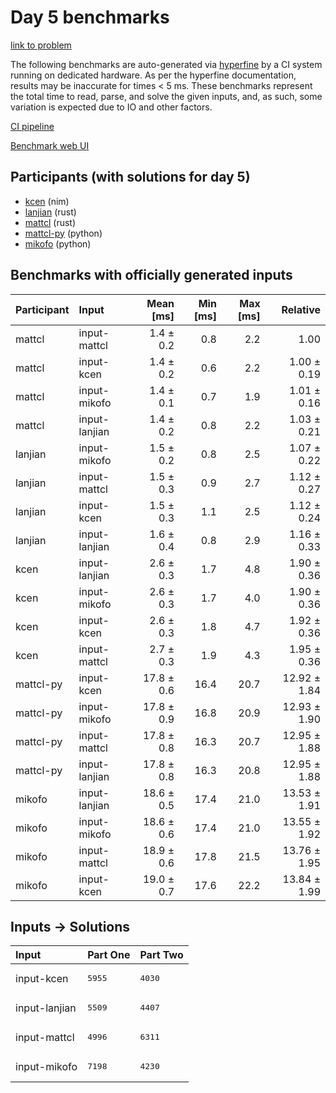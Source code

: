 # Day 5 benchmarks

[link to problem](https://adventofcode.com/2024/day/5)

The following benchmarks are auto-generated via
[hyperfine](https://github.com/sharkdp/hyperfine) by a CI system running on
dedicated hardware. As per the hyperfine documentation, results may be
inaccurate for times < 5 ms. These benchmarks represent the total time to read,
parse, and solve the given inputs, and, as such, some variation is expected due
to IO and other factors.

[CI pipeline](http://ci.papercode.net:8080/teams/main/pipelines/aoc2024)

[Benchmark web UI](https://aoc.ancalagon.black)


## Participants (with solutions for day 5)

- [kcen](https://github.com/kcen/aoc2024) (nim)
- [lanjian](https://github.com/lanjian/aoc-2024) (rust)
- [mattcl](https://github.com/mattcl/aoc2024) (rust)
- [mattcl-py](https://github.com/mattcl/aoc2024-py) (python)
- [mikofo](https://github.com/mikofo/aoc2024) (python)


## Benchmarks with officially generated inputs

| Participant | Input | Mean [ms] | Min [ms] | Max [ms] | Relative |
|:---|:---|---:|---:|---:|---:|
| mattcl | input-mattcl | 1.4 ± 0.2 | 0.8 | 2.2 | 1.00 |
| mattcl | input-kcen | 1.4 ± 0.2 | 0.6 | 2.2 | 1.00 ± 0.19 |
| mattcl | input-mikofo | 1.4 ± 0.1 | 0.7 | 1.9 | 1.01 ± 0.16 |
| mattcl | input-lanjian | 1.4 ± 0.2 | 0.8 | 2.2 | 1.03 ± 0.21 |
| lanjian | input-mikofo | 1.5 ± 0.2 | 0.8 | 2.5 | 1.07 ± 0.22 |
| lanjian | input-mattcl | 1.5 ± 0.3 | 0.9 | 2.7 | 1.12 ± 0.27 |
| lanjian | input-kcen | 1.5 ± 0.3 | 1.1 | 2.5 | 1.12 ± 0.24 |
| lanjian | input-lanjian | 1.6 ± 0.4 | 0.8 | 2.9 | 1.16 ± 0.33 |
| kcen | input-lanjian | 2.6 ± 0.3 | 1.7 | 4.8 | 1.90 ± 0.36 |
| kcen | input-mikofo | 2.6 ± 0.3 | 1.7 | 4.0 | 1.90 ± 0.36 |
| kcen | input-kcen | 2.6 ± 0.3 | 1.8 | 4.7 | 1.92 ± 0.36 |
| kcen | input-mattcl | 2.7 ± 0.3 | 1.9 | 4.3 | 1.95 ± 0.36 |
| mattcl-py | input-kcen | 17.8 ± 0.6 | 16.4 | 20.7 | 12.92 ± 1.84 |
| mattcl-py | input-mikofo | 17.8 ± 0.9 | 16.8 | 20.9 | 12.93 ± 1.90 |
| mattcl-py | input-mattcl | 17.8 ± 0.8 | 16.3 | 20.7 | 12.95 ± 1.88 |
| mattcl-py | input-lanjian | 17.8 ± 0.8 | 16.3 | 20.8 | 12.95 ± 1.88 |
| mikofo | input-lanjian | 18.6 ± 0.5 | 17.4 | 21.0 | 13.53 ± 1.91 |
| mikofo | input-mikofo | 18.6 ± 0.6 | 17.4 | 21.0 | 13.55 ± 1.92 |
| mikofo | input-mattcl | 18.9 ± 0.6 | 17.8 | 21.5 | 13.76 ± 1.95 |
| mikofo | input-kcen | 19.0 ± 0.7 | 17.6 | 22.2 | 13.84 ± 1.99 |


## Inputs -> Solutions

| Input | Part One | Part Two |
|:---|:---|:---|
|input-kcen|<pre>5955</pre>|<pre>4030</pre>|
|input-lanjian|<pre>5509</pre>|<pre>4407</pre>|
|input-mattcl|<pre>4996</pre>|<pre>6311</pre>|
|input-mikofo|<pre>7198</pre>|<pre>4230</pre>|